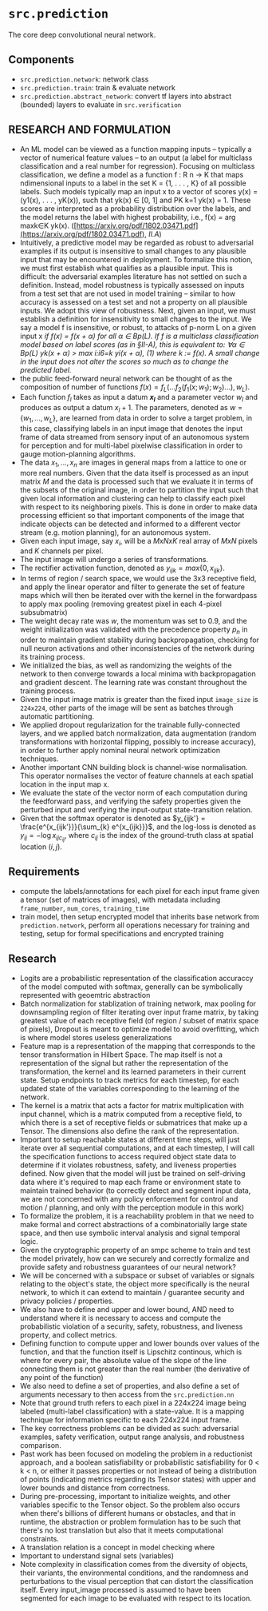 # `src.prediction`
The core deep convolutional neural network.


## Components
- `src.prediction.network`: network class
- `src.prediction.train`: train & evaluate network
- `src.prediction.abstract_network`: convert tf layers into abstract (bounded) layers to evaluate in `src.verification`


## RESEARCH AND FORMULATION
- An ML model can be viewed as a function mapping inputs – typically a vector of numerical feature values – to an output (a label for multiclass classification and a real number for regression). Focusing on multiclass classification, we define a model as a function f : R n → K that maps ndimensional inputs to a label in the set K = {1, . . . , K} of all possible labels. Such models typically map an input x to a vector of scores y(x) = (y1(x), . . . , yK(x)), such that yk(x) ∈ [0, 1] and PK k=1 yk(x) = 1. These scores are interpreted as a probability distribution over the labels, and the model returns the label with highest probability, i.e., f(x) = arg maxk∈K yk(x). ([https://arxiv.org/pdf/1802.03471.pdf](https://arxiv.org/pdf/1802.03471.pdf), *II.A*)
- Intuitively, a predictive model may be regarded as robust to adversarial examples if its output is insensitive to small changes to any plausible input that may be encountered in deployment. To formalize this notion, we must first establish what qualifies as a plausible input. This is difficult: the adversarial examples literature has not settled on such a definition. Instead, model robustness is typically assessed on inputs from a test set that are not used in model training – similar to how accuracy is assessed on a test set and not a property on all plausible inputs. We adopt this view of robustness. Next, given an input, we must establish a definition for insensitivity to small changes to the input. We say a model f is insensitive, or robust, to attacks of p-norm L on a given input x *if f(x) = f(x + α) for all α ∈ Bp(L). If f is a multiclass classification model based on label scores (as in §II-A), this is equivalent to: ∀α ∈ Bp(L)  yk(x + α) > max i:i6=k yi(x + α), (1) where k := f(x). A small change in the input does not alter the scores so much as to change the predicted label.*
- the public feed-forward neural network can be thought of as the composition of number of functions $f(x) = f_L(...f_2(f_1(x;w_1);w_2)...),w_L)$.
- Each function $f_l$ takes as input a datum **$x_l$** and a parameter vector $w_l$ and produces as output a datum $x_l+1$. The parameters, denoted as  $w = \{{w_1, ..., w_L}\}$, are learned from data in order to solve a target problem, in this case, classifying labels in an input image that denotes the input frame of data streamed from sensory input of an autonomous system for perception and for multi-label pixelwise classification in order to gauge motion-planning algorithms.
- The data $x_1, ..., x_n$ are images in general maps from a lattice to one or more real numbers. Given that the data itself is processed as an input matrix $M$ and the data is processed such that we evaluate it in terms of the subsets of the original image, in order to partition the input such that given local information and clustering can help to classify each pixel with respect to its neighboring pixels. This is done in order to make data processing efficient so that important components of the image that indicate objects can be detected and informed to a different vector stream (e.g. motion planning), for an autonomous system.
- Given each input image, say $x_i$, will be a $M x N x K$  real array of $M x N$ pixels and $K$ channels per pixel.
- The input image will undergo a series of transformations.
- The rectifier activation function, denoted as $y_{ijk} = max\{{0, x_{ijk}}\}$.
- In terms of region / search space, we would use the 3x3 receptive field, and apply the linear operator and filter to generate the set of feature maps which will then be iterated over with the kernel in the forwardpass to apply max pooling (removing greatest pixel in each 4-pixel subsubmatrix)
- The weight decay rate was $w$, the momentum was set to $0.9$, and the weight initialization was validated with the precedence property $p_n$ in order to maintain gradient stability during backpropagation, checking for null neuron activations and other inconsistencies of the network during its training process.
- We initialized the bias, as well as randomizing the weights of the network to then converge towards a local minima with backpropagation and gradient descent. The learning rate was constant throughout the training process.
- Given the input image matrix is greater than the fixed input `image_size` is `224x224`, other parts of the image will be sent as batches through automatic partitioning.
- We applied dropout regularization for the trainable fully-connected layers, and we applied batch normalization, data augmentation (random transformations with horizontal flipping, possibly to increase accuracy), in order to further apply nominal neural network optimization techniques.
- Another important CNN building block is channel-wise normalisation. This operator normalises the vector of feature channels at each spatial location in the input map x.
- We evaluate the state of the vector norm of each computation during the feedforward pass, and verifying the safety properties given the perturbed input and verifying the input-output state-transition relation.
- Given that the softmax operator is denoted as $y_{ijk'} = \frac{e^{x_{ijk'}}}{\sum_{k} e^{x_{ijk}}}$, and the log-loss is denoted as $y_{ij} = - \log x_{ij c_{ij}}$, where $c_{ij}$ is the index of the ground-truth class at spatial location $(i,j)$.

## Requirements
- compute the labels/annotations for each pixel for each input frame given a tensor (set of matrices of images), with metadata including `frame_number`, `num_cores`, `training_time`
- train model, then setup encrypted model that inherits base network from `prediction.network`, perform all operations necessary for training and testing, setup for formal specifications and encrypted training

## Research
- Logits are a probabilistic representation of the classification accuraccy of the model computed with softmax, generally can be symbolically represented with geoemtric abstraction
- Batch normalization for stablization of training network, max pooling for downsampling region of filter iterating over input frame matrix, by taking greatest value of each receptive field (of region / subset of matrix space of pixels), Dropout is meant to optimize model to avoid overfitting, which is where model stores useless generalizations
- Feature map is a representation of the mapping that corresponds to the tensor transformation in Hilbert Space. The map itself is not a representation of the signal but rather the representation of the transformation, the kernel and its learned parameters in their current state. Setup endpoints to track metrics for each timestep, for each updated state of the variables corresponding to the learning of the network.
- The kernel is a matrix that acts a factor for matrix multiplication with input channel, which is a matrix computed from a receptive field, to which there is a set of receptive fields or submatrices that make up a Tensor. The dimensions also define the rank of the representation.
- Important to setup reachable states at different time steps, will just iterate over all sequential computations, and at each timestep, I will call the specification functions to access required object state data to determine if it violates robustness, safety, and liveness properties defined. Now given that the model will just be trained on self-driving data where it's required to map each frame or environment state to maintain trained behavior (to correctly detect and segment input data, we are not concerned with any policy enforcement for control and motion / planning, and only with the perception module in this work)
- To formalize the problem, it is a reachability problem in that we need to make formal and correct abstractions of a combinatorially large state space, and then use symbolic interval analysis and signal temporal logic.
- Given the cryptographic property of an smpc scheme to train and test the model privately, how can we securely and correctly formalize and provide safety and robustness guarantees of our neural network?
- We will be concerned with a subspace or subset of variables or signals relating to the object's state, the object more specifically is the neural network, to which it can extend to maintain / guarantee security and privacy policies / properties.
- We also have to define and upper and lower bound, AND need to understand where it is necessary to access and compute the probabilistic violation of a security, safety, robustness, and liveness property, and collect metrics.
- Defining function to compute upper and lower bounds over values of the function, and that the function itself is Lipschitz continous, which is where for every pair, the absolute value of the slope of the line connecting them is not greater than the real number (the derivative of any point of the function)
- We also need to define a set of properties, and also define a set of arguments necessary to then access from the `src.prediction.nn` 
- Note that ground truth refers to each pixel in a 224x224 image being labeled (multi-label classification) with a state-value. It is a mapping technique for information specific to each 224x224 input frame.
- The key correctness problems can be divided as such: adversarial examples, safety verification, output range analysis, and robustness comparison.
- Past work has been focused on modeling the problem in a reductionist approach, and a boolean satisfiability or probabilistic satisfiability for 0 < k < n, or either it passes properties or not instead of being a distribution of points (indicating metrics regarding its Tensor states) with upper and lower bounds and distance from correctness. 
- During pre-processing, important to initialize weights, and other variables specific to the Tensor object. So the problem also occurs when there's billions of different humans or obstacles, and that in runtime, the abstraction or problem formulation has to be such that there's no lost translation but also that it meets computational constraints.
- A translation relation is a concept in model checking where
- Important to understand signal sets (variables)
- Note complexity in classification comes from the diversity of objects, their variants, the environmental conditions, and the randomness and perturbations to the visual perception that can distort the classification itself. Every input_image processed is assumed to have been segmented for each image to be evaluated with respect to its location.


